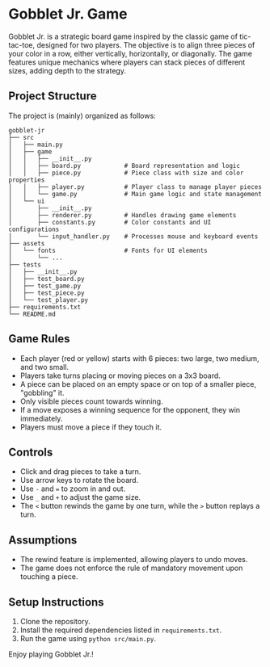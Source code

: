 # Gobblet Jr. Game

Gobblet Jr. is a strategic board game inspired by the classic game of tic-tac-toe, designed for two players. The objective is to align three pieces of your color in a row, either vertically, horizontally, or diagonally. The game features unique mechanics where players can stack pieces of different sizes, adding depth to the strategy.

## Project Structure

The project is (mainly) organized as follows:

```
gobblet-jr
├── src
│   ├── main.py
│   ├── game
│   │   ├── __init__.py
│   │   ├── board.py            # Board representation and logic
│   │   ├── piece.py            # Piece class with size and color properties
│   │   ├── player.py           # Player class to manage player pieces
│   │   └── game.py             # Main game logic and state management
│   └── ui
│       ├── __init__.py
│       ├── renderer.py         # Handles drawing game elements
│       ├── constants.py        # Color constants and UI configurations
│       └── input_handler.py    # Processes mouse and keyboard events
├── assets
│   └── fonts                   # Fonts for UI elements
│       └── ...
├── tests
│   ├── __init__.py
│   ├── test_board.py
│   ├── test_game.py
│   ├── test_piece.py
│   └── test_player.py
├── requirements.txt
└── README.md
```

## Game Rules

- Each player (red or yellow) starts with 6 pieces: two large, two medium, and two small.
- Players take turns placing or moving pieces on a 3x3 board.
- A piece can be placed on an empty space or on top of a smaller piece, "gobbling" it.
- Only visible pieces count towards winning.
- If a move exposes a winning sequence for the opponent, they win immediately.
- Players must move a piece if they touch it.

## Controls

- Click and drag pieces to take a turn.
- Use arrow keys to rotate the board.
- Use `-` and `=` to zoom in and out.
- Use `_` and `+` to adjust the game size.
- The `<` button rewinds the game by one turn, while the `>` button replays a turn.

## Assumptions

- The rewind feature is implemented, allowing players to undo moves.
- The game does not enforce the rule of mandatory movement upon touching a piece.

## Setup Instructions

1. Clone the repository.
2. Install the required dependencies listed in `requirements.txt`.
3. Run the game using `python src/main.py`.

Enjoy playing Gobblet Jr.!